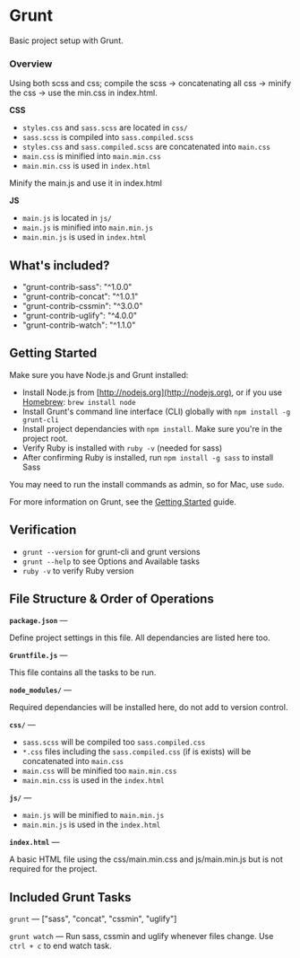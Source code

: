 # Grunt

Basic project setup with Grunt.

### Overview

Using both scss and css; compile the scss  -> concatenating all css -> minify the css  -> use the min.css in index.html.

**CSS**
- `styles.css` and `sass.scss` are located in `css/`
- `sass.scss` is compiled into `sass.compiled.scss`
- `styles.css` and `sass.compiled.scss` are concatenated into `main.css`
- `main.css` is minified into `main.min.css`
- `main.min.css` is used in `index.html`

Minify the main.js and use it in index.html

**JS**
- `main.js` is located in `js/`
- `main.js` is minified into `main.min.js`
- `main.min.js` is used in `index.html`


## What's included?

- "grunt-contrib-sass": "^1.0.0"
- "grunt-contrib-concat": "^1.0.1"
- "grunt-contrib-cssmin": "^3.0.0"
- "grunt-contrib-uglify": "^4.0.0"
- "grunt-contrib-watch": "^1.1.0"
    
## Getting Started

Make sure you have Node.js and Grunt installed:

- Install Node.js from [http://nodejs.org](http://nodejs.org), or if you use [Homebrew](http://brew.sh/): `brew install node`
- Install Grunt's command line interface (CLI) globally with `npm install -g grunt-cli`
- Install project dependancies with `npm install`. Make sure you're in the project root.
- Verify Ruby is installed with `ruby -v` (needed for sass)
- After confirming Ruby is installed, run `npm install -g sass` to install Sass

You may need to run the install commands as admin, so for Mac, use `sudo`.

For more information on Grunt, see the [Getting Started](http://gruntjs.com/getting-started) guide.

## Verification

- `grunt --version` for grunt-cli and grunt versions
- `grunt --help` to see Options and Available tasks
- `ruby -v` to verify Ruby version

## File Structure & Order of Operations

**`package.json`** —

Define project settings in this file. All dependancies are listed here too.

**`Gruntfile.js`** —

This file contains all the tasks to be run.

**`node_modules/`** —

Required dependancies will be installed here, do not add to version control.

**`css/`** —

- `sass.scss` will be compiled too `sass.compiled.css`
- `*.css` files including the `sass.compiled.css` (if is exists) will be concatenated into `main.css`
- `main.css` will be minified too `main.min.css` 
- `main.min.css` is used in the `index.html`

**`js/`** —

- `main.js` will be  minified to `main.min.js`
- `main.min.js` is used in the `index.html`

**`index.html`** —

A basic HTML file using the css/main.min.css and js/main.min.js but is not required for the project.

## Included Grunt Tasks

`grunt` — ["sass", "concat", "cssmin", "uglify"]

`grunt watch` — Run sass, cssmin and uglify whenever files change. Use `ctrl + c` to end watch task.
